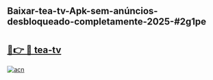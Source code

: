 ## Baixar-tea-tv-Apk-sem-anúncios-desbloqueado-completamente-2025-#2g1pe

# <h2><a href="https://ainizakaria.my?title=tea-tv&ref=20M">🔗👉 🔴 tea-tv</a></h2>

[![acn](https://github.com/user-attachments/assets/0f9c940e-d8b0-45ae-aac7-cd30a18b3e1c)](https://ainizakaria.my?title=tea-tv&ref=20M)

